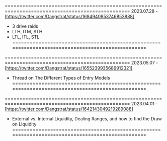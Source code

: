 =================================================================================================
2023.07.28 - [https://twitter.com/Dangstrat/status/1684940953746853888]
- 3 drive raids  
- LTH, ITM, STH  
- LTL, ITL, STL  
=================================================================================================


=================================================================================================
2023.05.07 - [https://twitter.com/Dangstrat/status/1655239935689912321]  
- Thread on The Different Types of Entry Models 
=================================================================================================


=================================================================================================
2023.04.01 - [https://twitter.com/Dangstrat/status/1642143049219289088]  
 - External vs. Internal Liquidity, Dealing Ranges, and how to find the Draw on Liquidity  
=================================================================================================









